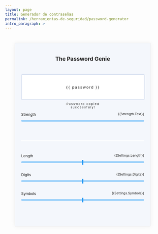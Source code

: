 ```yaml
---
layout: page
title: Generador de contraseñas
permalink: /herramientas-de-seguridad/password-generator
intro_paragraph: >
---
```


<script src="https://cdnjs.cloudflare.com/ajax/libs/vue/2.5.3/vue.min.js"></script>


  <style type="text/css">
    .wrapper {
  width: 400px;
  max-width: 100%;
  min-height: 400px;
  margin: 40px auto;
  position: relative;
  border: 1px solid #eee;
  border-radius: 3px;
  padding: 40px 20px;
  font-size: 0.85em;
  -webkit-box-shadow: 0 0 15px 0 rgba(0, 0, 0, 0.05);
  box-shadow: 0 0 15px 0 rgba(0, 0, 0, 0.05);
  background-color: #f4f7fc;
  position: relative;
  transition: all ease-in 0.25s;
}
h1 {
  text-align: center;
  margin: 0 0 40px;
}
.field-wrap {
  margin-bottom: 20px;
}
form {
  overflow: overlay;
  margin-top: 30px;
}
label {
  display: inline-block;
  min-width: 20%;
}
.range-slider_wrapper {
  position: relative;
  width: 100%;
  margin: 10px 0 30px;
}
.range-slider {
  -webkit-appearance: none;
  appearance: none;
  background: #9fd2fa;
  width: 100%;
  border-radius: 3px;
  vertical-align: bottom;
  margin: 0;
  height: 6px;
  cursor: pointer;
  transition: all ease-in 0.25s;
}
.range-slider::-webkit-slider-thumb {
  -webkit-appearance: none;
  appearance: none;
  border-radius: 0;
  border: 0;
  position: relative;
  width: 4px;
  height: 15px;
  background-color: #2799f3;
}
.range-slider::-moz-range-thumb {
  -moz-appearance: none;
  appearance: none;
  border-radius: 0;
  border: 0;
  position: relative;
  width: 4px;
  height: 15px;
  background-color: #2799f3;
}
.range-slider:focus {
  outline: none;
}
.range-slider:hover::-webkit-slider-thumb, .range-slider:active::-webkit-slider-thumb {
  top: 0px;
}
::-moz-range-track {
  background: transparent;
  border: 0;
}
input::-moz-focus-inner, input::-moz-focus-outer {
  border: 0;
}
.range-value {
  text-transform: capitalize;
  float: right;
  vertical-align: bottom;
  min-width: 30px;
  display: inline-block;
  text-align: center;
  border-radius: 3px;
  font-size: 0.9em;
}
.slider-bar {
  position: absolute;
  height: 6px;
  border-top-left-radius: 3px;
  border-bottom-left-radius: 3px;
  background: #3fa4f4;
  left: 0;
  bottom: 0;
  pointer-events: none;
}
.slider-strength .range-slider {
  cursor: default;
}
.slider-strength .slider-bar {
  border-radius: 3px;
  transition: all ease-in 0.25s;
}
.slider-strength .range-slider::-webkit-slider-thumb {
  background-color: transparent;
}
.slider-strength .range-slider::-moz-range-thumb {
  background-color: transparent;
}
.slider-strength.weak .range-slider {
  background-color: white;
}
.slider-strength.weak .slider-bar, .slider-strength.weak .slider-bar:after {
  background-color: #ff6666;
}
.slider-strength.average .range-slider {
  background-color: #ffd699;
}
.slider-strength.average .slider-bar, .slider-strength.average .slider-bar:after {
  background-color: #ff9800;
}
.slider-strength.strong .range-slider {
  background-color: #d5e9bd;
}
.slider-strength.strong .slider-bar, .slider-strength.strong .slider-bar:after {
  background-color: #8BC34A;
}
.slider-strength.secure .range-slider {
  background-color: #d5e9bd;
}
.slider-strength.secure .slider-bar, .slider-strength.secure .slider-bar:after {
  background-color: #8BC34A;
}
.password-box {
  width: 100%;
  min-height: 80px;
  margin-bottom: 40px;
  position: relative;
  text-align: center;
  border-radius: 3px;
  background: #fff;
  letter-spacing: 2px;
  transition: all ease-in 0.3s;
  border: 1px solid #bdcce6;
}
.password-box .password {
  width: 70%;
  padding: 1.5em 1em;
  position: absolute;
  top: 50%;
  left: 50%;
  transform: translate(-50%, -50%);
  word-wrap: break-word;
}
.regenerate-password, .copy-password {
  width: 44px;
  height: 50%;
  position: absolute;
  right: 0;
  transition: all ease-in 0.25s;
}
.regenerate-password:hover, .copy-password:hover {
  opacity: 0.8;
}
.regenerate-password {
  top: 0;
  background-color: #fff;
  background-image: url('https://nourabusoud.github.io/password-genie/images/regenerate.svg');
  background-size: 40%;
  background-position: center center;
  background-repeat: no-repeat;
  transition: all ease-in 0.25s;
  cursor: pointer;
}
.regenerate-password:hover {
  background-color: #fff;
}
.copy-password {
  bottom: 0;
  background-color: #fff;
  background-image: url('https://nourabusoud.github.io/password-genie/images/copy-full.svg');
  background-size: 50%;
  background-position: center center;
  background-repeat: no-repeat;
  transition: all ease-in 0.25s;
  cursor: pointer;
}
.copy-password:hover {
  background-color: #fff;
}
.tooltip {
  font-size: 0.8em;
  display: block;
  text-align: center;
  padding: 0.5em;
  border-radius: 3px;
  position: absolute;
  bottom: -35px;
  left: 50%;
  transform: translateX(-50%);
}
.seperator {
  width: 100%;
  height: 3px;
  background-color: #fff;
  margin: 60px 0 40px;
}
/* Footer */
footer {
  width: 100%;
  text-align: center;
  color: #fff;
}
footer a {
  color: #fff;
}
.github-links {
  margin-bottom: 30px;
}
textarea, textarea:focus {
  font-size: 16px;
}

  </style>

 <div id="app">
    <section class="wrapper">   
      <h1>The Password Genie</h1>
      <div class="password-box">
        <span id="password" class="password" v-on:click="copyToClipboard">{{ password }}</span>
        <span class="regenerate-password" v-on:click="generatePassword"></span>
        <span class="copy-password" v-on:click="copyToClipboard"></span>
        <span class="tooltip" v-if="copied">Password copied successfuly!</span>
      </div>
      <form @keydown.enter.prevent="">
        <div class="field-wrap">
          <label>Strength</label>
          <span class="range-value">{{strength.text}}</span>
          <div class="range-slider_wrapper slider-strength" v-bind:class="strength.text">
            <span class="slider-bar" v-bind:style="{ width: strength.score + '%' }"></span>
            <input type="range" class="range-slider" min="0" max="100" v-model="strength.score" disabled>
          </div>  
        </div>
        <div class="seperator"></div>
        <div class="field-wrap">
          <label>Length</label>
          <span class="range-value">{{settings.length}}</span>
          <div class="range-slider_wrapper">
            <span class="slider-bar" v-bind:style="{ width: lengthThumbPosition + '%' }"></span>
            <input type="range" class="range-slider" min="6" v-bind:max="settings.maxLength" v-model="settings.length">
          </div>  
        </div>
        <div class="field-wrap">  
          <label>Digits</label>
          <span class="range-value">{{settings.digits}}</span>
          <div class="range-slider_wrapper">
            <span class="slider-bar"  v-bind:style="{ width: digitsThumbPosition + '%' }"></span>
            <input type="range" class="range-slider" min="0" v-bind:max="settings.maxDigits" v-model="settings.digits">
          </div>  
        </div>
        <div class="field-wrap">  
          <label>Symbols</label>
          <span class="range-value">{{settings.symbols}}</span>
          <div class="range-slider_wrapper">
            <span class="slider-bar"  v-bind:style="{ width: symbolsThumbPosition + '%' }"></span>
            <input type="range" class="range-slider" min="0" v-bind:max="settings.maxSymbols" v-model="settings.symbols">
          </div>  
        </div>
      </form>
    </section>
  </div>

  <script>
  	new Vue({
  el: '#app',
  data() {
    return {
      password: '',
      copied: false,
      settings: {
        maxLength: 64,
        maxDigits: 10,
        maxSymbols: 10,
        length: 12,
        digits: 4,
        symbols: 2,
        ambiguous: true,
      }
    };
  },
  computed: {
    lengthThumbPosition: function() {
      return (( (this.settings.length - 6) / (this.settings.maxLength - 6)) * 100);
    },
    digitsThumbPosition: function() {
      return (( (this.settings.digits - 0) / (this.settings.maxDigits - 0)) * 100);
    },
    symbolsThumbPosition: function() {
      return (( (this.settings.symbols - 0) / (this.settings.maxSymbols - 0)) * 100);
    },
    strength: function() {
      var count = {
        excess: 0,
        upperCase: 0,
        numbers: 0,
        symbols: 0
      };


      var weight = {
        excess: 3,
        upperCase: 4,
        numbers: 5,
        symbols: 5,
        combo: 0, 
        flatLower: 0,
        flatNumber: 0
      };

      var strength = {
        text: '',
        score: 0
      };

      
      var baseScore = 30;

      for (i=0; i < this.password.length;i++){
        if (this.password.charAt(i).match(/[A-Z]/g)) {count.upperCase++;}
        if (this.password.charAt(i).match(/[0-9]/g)) {count.numbers++;}
        if (this.password.charAt(i).match(/(.*[!,@,#,$,%,^,&,*,?,_,~])/)) {count.symbols++;} 
      }
      
      count.excess = this.password.length - 6;
      
      if (count.upperCase && count.numbers && count.symbols){
        weight.combo = 25; 
      }
      else if ((count.upperCase && count.numbers) || (count.upperCase && count.symbols) || (count.numbers && count.symbols)){
        weight.combo = 15; 
      }
      
      if (this.password.match(/^[\sa-z]+$/))
      { 
        weight.flatLower = -30;
      }
      
      if (this.password.match(/^[\s0-9]+$/))
      { 
        weight.flatNumber = -50;
      }

      var score = 
        baseScore + 
        (count.excess * weight.excess) + 
        (count.upperCase * weight.upperCase) + 
        (count.numbers * weight.numbers) + 
        (count.symbols * weight.symbols) + 
        weight.combo + weight.flatLower + 
        weight.flatNumber;

      if(score < 30 ) {
        strength.text = "weak";
        strength.score = 10;
        return strength;
      } else if (score >= 30 && score < 75 ){
        strength.text = "average";
        strength.score = 40;
        return strength;
      } else if (score >= 75 && score < 150 ){
        strength.text = "strong";
        strength.score = 75;
        return strength;
      } else {
        strength.text = "secure";
        strength.score = 100;
        return strength;
      }
    },
  },
  mounted() {
    this.generatePassword();
  },
  watch: {
    settings: {
      handler: function() {
        this.generatePassword();
      },
      deep: true
    }
  },
  methods: {
    // copy password to clipboard
    copyToClipboard(){
      // we should create a textarea, put the password inside it, select it and finally copy it
      var copyElement = document.createElement("textarea");
      copyElement.style.opacity = '0';
      copyElement.style.position = 'fixed';
      copyElement.textContent = this.password;
      var body = document.getElementsByTagName('body')[0];
      body.appendChild(copyElement);
      copyElement.select();
      document.execCommand('copy');
      body.removeChild(copyElement);
      
      this.copied = true;
      // reset this.copied
      setTimeout(() => {
        this.copied = false;
      }, 750);
    },
    // generate the password
    generatePassword() {
      var lettersSetArray = ["a", "b", "c", "d", "e", "f", "g", "h", "i", "j", "k", "l", "m", "n", "o", "p", "q", "r", "s", "t", "u", "v", "w", "x", "y", "z"];
      var symbolsSetArray = [ "=","+","-","^","?","!","%","&","*","$","#","^","@","|"];
      //var ambiguousSetArray = ["(",")","{","}","[","]","(",")","/","~",";",":",".","<",">"];
      var passwordArray = [];
      var digitsArray = [];
      var digitsPositionArray = [];


      // first, fill the password array with letters, uppercase and lowecase
      for (var i = 0; i < this.settings.length; i++) {
        // get an array for all indexes of the password array
        digitsPositionArray.push(i);

        var upperCase = Math.round(Math.random() * 1);
        if (upperCase === 0) {
          passwordArray[i] = lettersSetArray[Math.floor(Math.random()*lettersSetArray.length)].toUpperCase();
        }
        else {
          passwordArray[i] = lettersSetArray[Math.floor(Math.random()*lettersSetArray.length)];
        }
      }

      // Add digits to password
      for (i = 0; i < this.settings.digits; i++) {
        digit = Math.round(Math.random() * 9);
        numberIndex = digitsPositionArray[Math.floor(Math.random()*digitsPositionArray.length)];

        passwordArray[numberIndex] =  digit;

        /* remove position from digitsPositionArray so we make sure to the have the exact number of digits in our password
        since without this step, numbers may override other numbers */

        var j = digitsPositionArray.indexOf(numberIndex);
        if(i != -1) {
          digitsPositionArray.splice(j, 1);
        }
      }

      // add special charachters "symbols"
      for (i = 0; i < this.settings.symbols; i++) {
        var symbol = symbolsSetArray[Math.floor(Math.random()*symbolsSetArray.length)];
        var symbolIndex = digitsPositionArray[Math.floor(Math.random()*digitsPositionArray.length)];

        passwordArray[symbolIndex] =  symbol;

        /* remove position from digitsPositionArray so we make sure to the have the exact number of digits in our password
        since without this step, numbers may override other numbers */

        var j = digitsPositionArray.indexOf(symbolIndex);
        if(i != -1) {
          digitsPositionArray.splice(j, 1);
        }
      }
      this.password = passwordArray.join("");
    },
  },
});
  </script>
